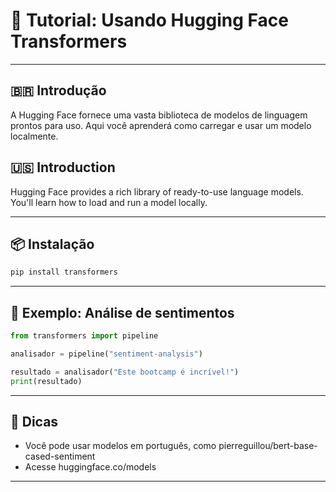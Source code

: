 # 🤗 Tutorial: Usando Hugging Face Transformers

---

## 🇧🇷 Introdução

A Hugging Face fornece uma vasta biblioteca de modelos de linguagem prontos para uso. Aqui você aprenderá como carregar e usar um modelo localmente.

## 🇺🇸 Introduction

Hugging Face provides a rich library of ready-to-use language models. You'll learn how to load and run a model locally.

---

## 📦 Instalação

```bash
pip install transformers
```

---

## 🧪 Exemplo: Análise de sentimentos

```python
from transformers import pipeline

analisador = pipeline("sentiment-analysis")

resultado = analisador("Este bootcamp é incrível!")
print(resultado)
```

---

## 📌 Dicas

* Você pode usar modelos em português, como pierreguillou/bert-base-cased-sentiment
* Acesse huggingface.co/models

---
